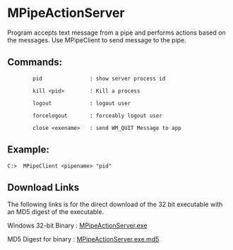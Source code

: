 # MPipeActionServer

Program accepts text message from a pipe and performs actions based
on the messages.  Use MPipeClient to send message to the pipe.

## Commands:

            pid               : show server process id

            kill <pid>        : Kill a process

            logout            : logout user 

            forcelogout       : forceably logout user

            close <exename>   : send WM_QUIT Message to app

## Example:

	C:>  MPipeClient <pipename> "pid"



## Download Links 


The following links is for the direct download of the 32 bit executable with
an MD5 digest of the executable.

Windows 32-bit Binary : [MPipeActionServer.exe](bin/MPipeActionServer.exe)

MD5 Digest for binary : [MPipeActionServer.exe.md5](bin/MPipeActionServer.exe.md5)






